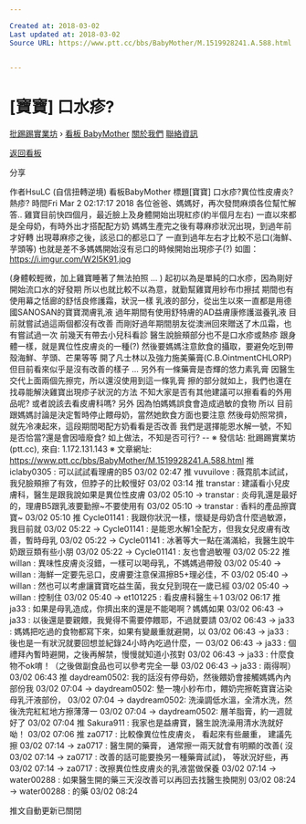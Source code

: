 ```yaml
---

Created at: 2018-03-02
Last updated at: 2018-03-02
Source URL: https://www.ptt.cc/bbs/BabyMother/M.1519928241.A.588.html


---
```


# [寶寶] 口水疹?


[批踢踢實業坊](https://www.ptt.cc/) › [看板 BabyMother](https://www.ptt.cc/bbs/BabyMother/index.html) [關於我們](https://www.ptt.cc/about.html) [聯絡資訊](https://www.ptt.cc/contact.html)

[返回看板](https://www.ptt.cc/bbs/BabyMother/index.html)

分享

作者HsuLC (自信扭轉逆境)
看板BabyMother
標題\[寶寶\] 口水疹?異位性皮膚炎?熱疹?
時間Fri Mar 2 02:17:17 2018
各位爸爸、媽媽好，再次發問麻煩各位幫忙解答.. 雞寶目前快四個月，最近臉上及身體開始出現紅疹(約半個月左右) 一直以來都是全母奶，有時外出才搭配配方奶 媽媽生產完之後有蕁麻疹狀況出現，到過年前才好轉 出現蕁麻疹之後，該忌口的都忌口了 一直到過年左右才比較不忌口(海鮮、芋頭等) 也就是差不多媽媽開始沒有忌口的時候開始出現疹子(?) 如圖：<https://i.imgur.com/W2I5K91.jpg>

(身體較輕微，加上雞寶睡著了無法拍照 ... ) 起初以為是單純的口水疹，因為剛好開始流口水的好發期 所以也就比較不以為意，就勤幫雞寶用紗布巾擦拭 期間也有使用幕之恬廊的舒恬良修護霜，狀況一樣 乳液的部分，從出生以來一直都是用德國SANOSAN的寶寶潤膚乳液 過年期間有使用舒特膚的AD益膚康修護滋養乳液 目前就嘗試過這兩個都沒有改善 而剛好過年期間朋友從澳洲回來贈送了木瓜霜，也有嘗試過一次 前幾天有帶去小兒科看診 醫生說臉頰部分也不是口水疹或熱疹 跟身體一樣，就是異位性皮膚炎的一種(?) 然後要媽媽注意飲食的攝取，要避免吃到帶殼海鮮、芋頭、芒果等等 開了凡士林以及強力施美藥膏(C.B.OintmentCHLORP) 但目前看來似乎是沒有改善的樣子 ... 另外有一條藥膏是杏輝的悠力素乳膏 因醫生交代上面兩個先擦完，所以還沒使用到這一條乳膏 擦的部分就如上，我們也還在找尋能解決雞寶出現疹子狀況的方法 不知大家是否有其他建議可以擦看看的外用品呢? 或者說該去看皮膚科嗎? 另外 因為怕媽媽誤食會造成過敏的食物 所以 目前跟媽媽討論是決定暫時停止餵母奶，當然她飲食方面也要注意 然後母奶照常擠，就先冷凍起來，這段期間喝配方奶看看是否改善 我們是選擇能恩水解一號，不知是否恰當?還是會因噎廢食? 如上做法，不知是否可行? -- ※ 發信站: 批踢踢實業坊(ptt.cc), 來自: 1.172.131.143 ※ 文章網址: <https://www.ptt.cc/bbs/BabyMother/M.1519928241.A.588.html>
推 iclaby0305 : 可以試試看理膚的B5 03/02 02:47
推 vuvuilove : 薇霓肌本試試，我兒臉頰擦了有效，但脖子的比較慢好 03/02 03:14
推 transtar : 建議看小兒皮膚科，醫生是跟我說如果是異位性皮膚 03/02 05:10
→ transtar : 炎母乳還是最好的，理膚B5跟乳液要勤擦~不要使用有 03/02 05:10
→ transtar : 香料的產品擦寶寶~ 03/02 05:10
推 Cycle01141 : 我跟你狀況一樣，懷疑是母奶含什麼過敏源，我目前就 03/02 05:22
→ Cycle01141 : 是能恩水解1全配方，但我女兒皮膚有改善，暫時母乳 03/02 05:22
→ Cycle01141 : 冰著等大一點在滿滿給，我醫生說牛奶跟豆類有些小朋 03/02 05:22
→ Cycle01141 : 友也會過敏喔 03/02 05:22
推 willan : 異味性皮膚炎沒錯，一樣可以喝母乳，不媽媽過帶殼 03/02 05:40
→ willan : 海鮮一定要先忌口，皮膚要注意保濕擦B5+理必佳，不 03/02 05:40
→ willan : 然也可以考慮讓寶寶吃益生菌，我女兒到現在一歲已經 03/02 05:40
→ willan : 控制住 03/02 05:40
→ et101225 : 看皮膚科醫生＋1 03/02 06:17
推 ja33 : 如果是母乳造成，你擠出來的還是不能喝啊？媽媽如果 03/02 06:43
→ ja33 : 以後還是要親餵，我覺得不需要停餵耶，不過就要請 03/02 06:43
→ ja33 : 媽媽把吃過的食物都寫下來，如果有變嚴重就避開，以 03/02 06:43
→ ja33 : 後也是一有狀況就要回想並紀錄24小時內吃過什麼，一 03/02 06:43
→ ja33 : 個禮拜內暫時避開，之後再解禁，慢慢就知道小孩對 03/02 06:43
→ ja33 : 什麼食物不ok唷！（之後做副食品也可以參考完全一舉 03/02 06:43
→ ja33 : 兩得啊） 03/02 06:43
推 daydream0502: 我的話沒有停母奶，然後餵奶會接觸媽媽內內部份我 03/02 07:04
→ daydream0502: 墊一塊小紗布巾，餵奶完擦乾寶寶沾染母乳汗液部份， 03/02 07:04
→ daydream0502: 洗澡調低水溫，全清水洗，然後洗完紅紅地方擦薄薄一 03/02 07:04
→ daydream0502: 層羊脂膏，約一週就好了 03/02 07:04
推 Sakura911 : 我家也是益膚寶，醫生說洗澡用清水洗就好呦！ 03/02 07:06
推 za0717 : 比較像異位性皮膚炎， 看起來有些嚴重， 建議先擦 03/02 07:14
→ za0717 : 醫生開的藥膏， 通常擦一兩天就會有明顯的改善( 沒 03/02 07:14
→ za0717 : 改善的話可能要換另一種藥膏試試)， 等狀況好些，再 03/02 07:14
→ za0717 : 改擦異位性皮膚炎的乳液當做保養 03/02 07:14
→ water00288 : 如果醫生開的藥三天沒改善可以再回去找醫生換開別 03/02 08:24
→ water00288 : 的藥 03/02 08:24

推文自動更新已關閉

